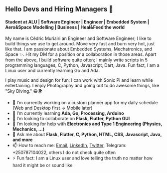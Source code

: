 ## Hello Devs and Hiring Managers 👋
#### Student at ALU | Software Engineer | Engineer | Embedded System | Aero&Space Modelling | Business | Heal&Feed the world

My name is Cédric Muriairi an Engineer and Software Engineer; I like to build things we use to get around. Move very fast and burn very hot, just like that. I am passionate about Embedded Systems, Mechatronics, and Space ✨️. Hit my DM for a position or a collaboration in those areas.
Apart from the above, I build software quite often; I mainly write scripts in 5 programming languages, C, Python, Javascript, Dart, Java. Fun fact, I am a Linux user and currently learning Go and Ada.

I play music and design for fun; I can work with Sonic Pi and learn while entertaining. I enjoy Photography and going out to do awesome things, like "Sky Diving." 😀️🌍️

- 🔭 I’m currently working on a custom planner app for my daily schedule (Web and Desktop first -> Mobile later)
- 🌱 I’m currently learning **Ada, Go, Processing, Arduino**
- 👯 I’m looking to collaborate on **Flask, Flutter, Python GUI**
- 🤔 I’m looking for help with **Electronics and Type 1 Engineering (Physics, Mechanics, ...)**
- 💬 Ask me about **Flask, Flutter, C, Python, HTML, CSS, Javascript, Java, and more**
- 📫 How to reach me: [Email](mailto:murairicedric@gmail.com), [LinkedIn](https://www.linkedin.com/in/cedric-murairi/), [Twitter](https://twitter.com/CMurairi), Telegram: +250787104022, others I do not check quite often
- ⚡ Fun fact: I am a Linux user and love telling the truth no matter how hard it might be or sound like

